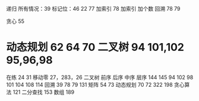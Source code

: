递归
    所有情况：39
    标记位：46
    22
    77 加索引
    78 加索引 加个数
回溯
    78
    79

贪心
    55

动态规划
    62 64 70
二叉树
    94 101,102
    95,96,98
================
在练 24  31
移动零  27，283，26
二叉树 
    前序 后序 中序 层序  144 145 94 102
    98 101  104 108 114
回溯 39 78  79 131
矩阵 54 73 
动态规划 70 72 322 198
贪心算法 121
二分查找 153
数组 189
